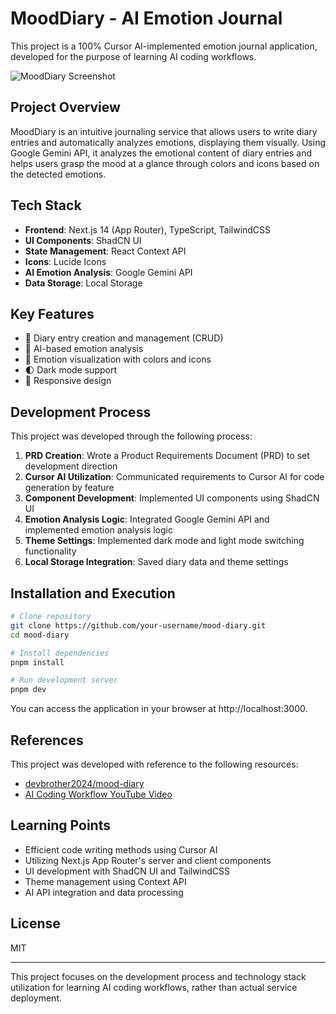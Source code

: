 # MoodDiary - AI Emotion Journal

This project is a 100% Cursor AI-implemented emotion journal application, developed for the purpose of learning AI coding workflows.

![MoodDiary Screenshot](https://via.placeholder.com/800x400?text=MoodDiary+Screenshot)

## Project Overview

MoodDiary is an intuitive journaling service that allows users to write diary entries and automatically analyzes emotions, displaying them visually. Using Google Gemini API, it analyzes the emotional content of diary entries and helps users grasp the mood at a glance through colors and icons based on the detected emotions.

## Tech Stack

- **Frontend**: Next.js 14 (App Router), TypeScript, TailwindCSS
- **UI Components**: ShadCN UI
- **State Management**: React Context API
- **Icons**: Lucide Icons
- **AI Emotion Analysis**: Google Gemini API
- **Data Storage**: Local Storage

## Key Features

- 📝 Diary entry creation and management (CRUD)
- 🧠 AI-based emotion analysis
- 🎨 Emotion visualization with colors and icons
- 🌓 Dark mode support
- 📱 Responsive design

## Development Process

This project was developed through the following process:

1. **PRD Creation**: Wrote a Product Requirements Document (PRD) to set development direction
2. **Cursor AI Utilization**: Communicated requirements to Cursor AI for code generation by feature
3. **Component Development**: Implemented UI components using ShadCN UI
4. **Emotion Analysis Logic**: Integrated Google Gemini API and implemented emotion analysis logic
5. **Theme Settings**: Implemented dark mode and light mode switching functionality
6. **Local Storage Integration**: Saved diary data and theme settings

## Installation and Execution

```bash
# Clone repository
git clone https://github.com/your-username/mood-diary.git
cd mood-diary

# Install dependencies
pnpm install

# Run development server
pnpm dev
```

You can access the application in your browser at http://localhost:3000.

## References

This project was developed with reference to the following resources:
- [devbrother2024/mood-diary](https://github.com/devbrother2024/mood-diary/tree/main)
- [AI Coding Workflow YouTube Video](https://youtu.be/4RCBcV2Ucpo?si=Ab1YuA-4Fd3nvty6)

## Learning Points

- Efficient code writing methods using Cursor AI
- Utilizing Next.js App Router's server and client components
- UI development with ShadCN UI and TailwindCSS
- Theme management using Context API
- AI API integration and data processing

## License

MIT

---

This project focuses on the development process and technology stack utilization for learning AI coding workflows, rather than actual service deployment.
